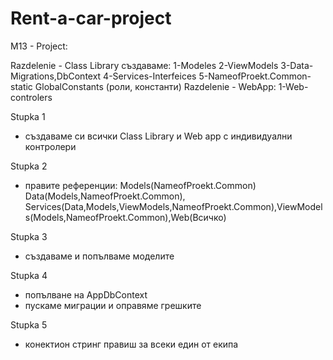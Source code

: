 # Rent-a-car-project
M13 - Project:

Razdelenie - Class Library създаваме:
1-Modeles
2-ViewModels
3-Data-Migrations,DbContext
4-Services-Interfeices
5-NameofProekt.Common- static GlobalConstants (роли, константи)
Razdelenie - WebApp:
1-Web-controlers

Stupka 1
- създаваме си всички Class Library и Web app с индивидуални контролери

Stupka 2
- правите референции: Models(NameofProekt.Common) Data(Models,NameofProekt.Common), Services(Data,Models,ViewModels,NameofProekt.Common),ViewModels(Models,NameofProekt.Common),Web(Всичко)

Stupka 3
- създаваме и попълваме моделите

Stupka 4
- попълване на AppDbContext 
- пускаме миграции и оправяме грешките

Stupka 5
- конектион стринг правиш за всеки един от екипа
